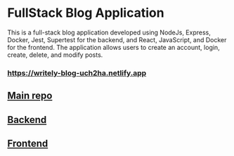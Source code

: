 # FullStack Blog Application

This is a full-stack blog application developed using NodeJs, Express, Docker, Jest, Supertest for the backend, and React, JavaScript, and Docker for the frontend. The application allows users to create an account, login, create, delete, and modify posts.

### https://writely-blog-uch2ha.netlify.app

## [Main repo](https://github.com/Writely-blog)

## [Backend](https://github.com/Writely-blog/writely_back_end) 

## [Frontend](https://github.com/Writely-blog/writely_front_end) 
